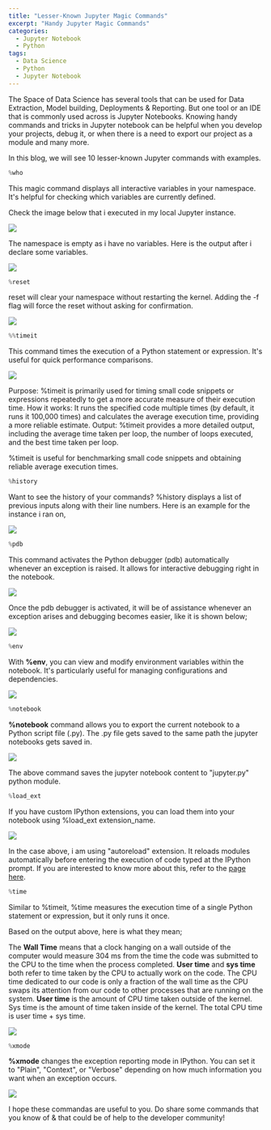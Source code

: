 ```yaml
---
title: "Lesser-Known Jupyter Magic Commands"
excerpt: "Handy Jupyter Magic Commands"
categories:
  - Jupyter Notebook
  - Python 
tags:
  - Data Science
  - Python
  - Jupyter Notebook
---
```


The Space of Data Science has several tools that can be used for Data Extraction, Model building, Deployments & Reporting. But one tool or an IDE that is commonly used across is Jupyter Notebooks. Knowing handy commands and tricks in Jupyter notebook can be helpful when you develop your projects, debug it, or when there is a need to export our project as a module and many more.

In this blog, we will see 10 lesser-known Jupyter commands with examples.

```python
%who
```

This magic command displays all interactive variables in your namespace. It's helpful for checking which variables are currently defined.

Check the image below that i executed in my local Jupyter instance.  

![](https://github.com/dataasciences/dataasciences.github.io/blob/master/assets/images/jupyter_who.PNG?raw=true)

The namespace is empty as i have no variables. Here is the output after i declare some variables.

![](https://github.com/dataasciences/dataasciences.github.io/blob/master/assets/images/jupyter_who1.PNG?raw=true)


```python
%reset
```

reset will clear your namespace without restarting the kernel. Adding the -f flag will force the reset without asking for confirmation.

![](https://github.com/dataasciences/dataasciences.github.io/blob/master/assets/images/jupyter_reset.PNG?raw=true)


```python
%%timeit
```

This command times the execution of a Python statement or expression. It's useful for quick performance comparisons.

![](https://github.com/dataasciences/dataasciences.github.io/blob/master/assets/images/jupyter_timeit.PNG?raw=true)

  Purpose: %timeit is primarily used for timing small code snippets or expressions repeatedly to get a more accurate measure of their execution time.
  How it works: It runs the specified code multiple times (by default, it runs it 100,000 times) and calculates the average execution time, providing a more reliable estimate.
  Output: %timeit provides a more detailed output, including the average time taken per loop, the number of loops executed, and the best time taken per loop.

%timeit is useful for benchmarking small code snippets and obtaining reliable average execution times.


```python
%history
```

Want to see the history of your commands? %history displays a list of previous inputs along with their line numbers. Here is an example for the instance i ran on,

![](https://github.com/dataasciences/dataasciences.github.io/blob/master/assets/images/jupyter_history.PNG?raw=true)


```python
%pdb
```

This command activates the Python debugger (pdb) automatically whenever an exception is raised. It allows for interactive debugging right in the notebook.

![](https://github.com/dataasciences/dataasciences.github.io/blob/master/assets/images/jupyter_pdb.PNG?raw=true)

Once the pdb debugger is activated, it will be of assistance whenever an exception arises and debugging becomes easier, like it is shown below;

![](https://github.com/dataasciences/dataasciences.github.io/blob/master/assets/images/jupyter_pdb1.PNG?raw=true)


```python
%env
```

With **%env**, you can view and modify environment variables within the notebook. It's particularly useful for managing configurations and dependencies.

![](https://github.com/dataasciences/dataasciences.github.io/blob/master/assets/images/jupyter_env.PNG?raw=true)


```python
%notebook
```

**%notebook** command allows you to export the current notebook to a Python script file (.py). The .py file gets saved to the same path the jupyter notebooks gets saved in. 


![](https://github.com/dataasciences/dataasciences.github.io/blob/master/assets/images/jupyter_notebook_file.PNG?raw=true)

The above command saves the jupyter notebook content to "jupyter.py" python module.


```python
%load_ext
```

If you have custom IPython extensions, you can load them into your notebook using %load_ext extension_name.

![](https://github.com/dataasciences/dataasciences.github.io/blob/master/assets/images/jupyter_loadext.PNG?raw=true)

In the case above, i am using "autoreload" extension. It reloads modules automatically before entering the execution of code typed at the IPython prompt.
If you are interested to know more about this, refer to the [page here](https://ipython.readthedocs.io/en/stable/config/extensions/autoreload.html).

```python
%time
```

Similar to %timeit, %time measures the execution time of a single Python statement or expression, but it only runs it once.

Based on the output above, here is what they mean; 

  The **Wall Time** means that a clock hanging on a wall outside of the computer would measure 304 ms from the time the code was submitted to the CPU to the time when the process completed.
  **User time** and **sys time** both refer to time taken by the CPU to actually work on the code. The CPU time dedicated to our code is only a fraction of the wall time as the CPU swaps its attention from our code to other processes that are running on the system.
  **User time** is the amount of CPU time taken outside of the kernel. Sys time is the amount of time taken inside of the kernel. The total CPU time is user time + sys time.

![](https://github.com/dataasciences/dataasciences.github.io/blob/master/assets/images/jupyter_timeit.png?raw=true)

```python
%xmode
```

**%xmode** changes the exception reporting mode in IPython. You can set it to "Plain", "Context", or "Verbose" depending on how much information you want when an exception occurs.

![](https://github.com/dataasciences/dataasciences.github.io/blob/master/assets/images/jupyter_xmode.PNG?raw=true)

I hope these commandas are useful to you. Do share some commands that you know of  & that could be of help to the developer community! 
